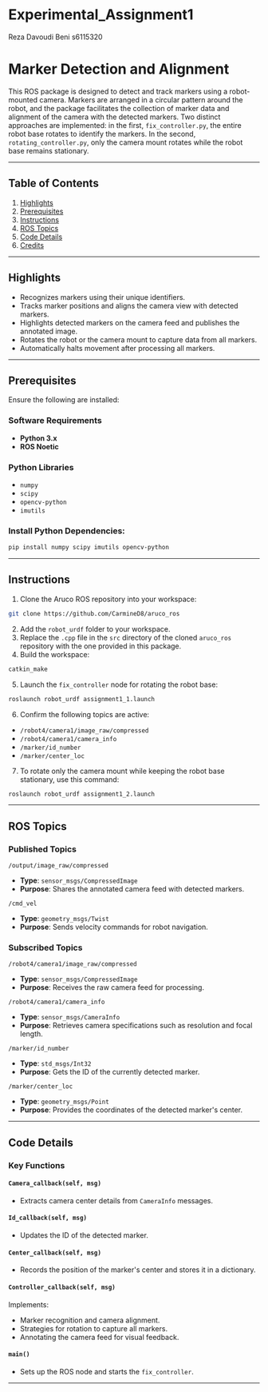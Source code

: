 # Experimental_Assignment1

Reza Davoudi Beni s6115320

# Marker Detection and Alignment

This ROS package is designed to detect and track markers using a robot-mounted camera. Markers are arranged in a circular pattern around the robot, and the package facilitates the collection of marker data and alignment of the camera with the detected markers. Two distinct approaches are implemented: in the first, `fix_controller.py`, the entire robot base rotates to identify the markers. In the second, `rotating_controller.py`, only the camera mount rotates while the robot base remains stationary.

---

## Table of Contents

1. [Highlights](#highlights)  
2. [Prerequisites](#prerequisites)  
3. [Instructions](#instructions)  
4. [ROS Topics](#ros-topics)  
5. [Code Details](#code-details)  
6. [Credits](#credits)  

---

## Highlights

- Recognizes markers using their unique identifiers.  
- Tracks marker positions and aligns the camera view with detected markers.  
- Highlights detected markers on the camera feed and publishes the annotated image.  
- Rotates the robot or the camera mount to capture data from all markers.  
- Automatically halts movement after processing all markers.  

---

## Prerequisites

Ensure the following are installed:

### Software Requirements
- **Python 3.x**
- **ROS Noetic**

### Python Libraries
- `numpy`
- `scipy`
- `opencv-python`
- `imutils`

### Install Python Dependencies:
```bash
pip install numpy scipy imutils opencv-python
```

---

## Instructions

1. Clone the Aruco ROS repository into your workspace:
```bash
git clone https://github.com/CarmineD8/aruco_ros
```
2. Add the `robot_urdf` folder to your workspace.
3. Replace the `.cpp` file in the `src` directory of the cloned `aruco_ros` repository with the one provided in this package.
4. Build the workspace:
```bash
catkin_make
```
5. Launch the `fix_controller` node for rotating the robot base:
```bash
roslaunch robot_urdf assignment1_1.launch
```
6. Confirm the following topics are active:

- `/robot4/camera1/image_raw/compressed`
- `/robot4/camera1/camera_info`
- `/marker/id_number`
- `/marker/center_loc`

7. To rotate only the camera mount while keeping the robot base stationary, use this command:
```bash
roslaunch robot_urdf assignment1_2.launch
```

---

## ROS Topics

### Published Topics

`/output/image_raw/compressed`
- **Type**: `sensor_msgs/CompressedImage`
- **Purpose**: Shares the annotated camera feed with detected markers.

`/cmd_vel`
- **Type**: `geometry_msgs/Twist`
- **Purpose**: Sends velocity commands for robot navigation.

### Subscribed Topics

`/robot4/camera1/image_raw/compressed`
- **Type**: `sensor_msgs/CompressedImage`
- **Purpose**: Receives the raw camera feed for processing.

`/robot4/camera1/camera_info`
- **Type**: `sensor_msgs/CameraInfo`
- **Purpose**: Retrieves camera specifications such as resolution and focal length.

`/marker/id_number`
- **Type**: `std_msgs/Int32`
- **Purpose**: Gets the ID of the currently detected marker.

`/marker/center_loc`
- **Type**: `geometry_msgs/Point`
- **Purpose**: Provides the coordinates of the detected marker's center.

---

## Code Details

### Key Functions

#### `Camera_callback(self, msg)`
- Extracts camera center details from `CameraInfo` messages.

#### `Id_callback(self, msg)`
- Updates the ID of the detected marker.

#### `Center_callback(self, msg)`
- Records the position of the marker's center and stores it in a dictionary.

#### `Controller_callback(self, msg)`
Implements:
  - Marker recognition and camera alignment.
  - Strategies for rotation to capture all markers.
  - Annotating the camera feed for visual feedback.

#### `main()`
- Sets up the ROS node and starts the `fix_controller`.

---

